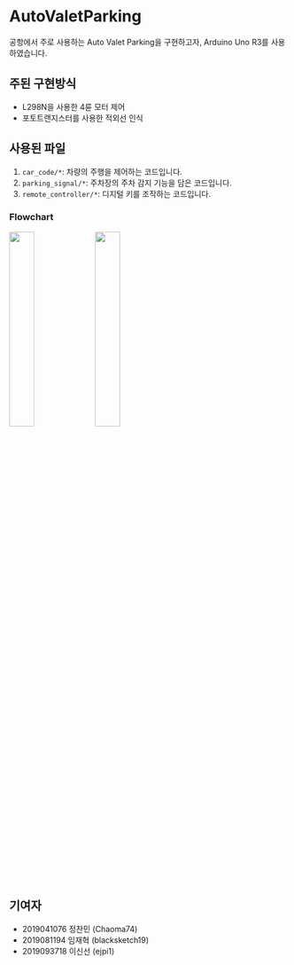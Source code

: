 # AutoValetParking
공항에서 주로 사용하는 Auto Valet Parking을 구현하고자, Arduino Uno R3를 사용하였습니다.

## 주된 구현방식
- L298N을 사용한 4륜 모터 제어
- 포토트랜지스터를 사용한 적외선 인식

## 사용된 파일
1. `car_code/*`: 차량의 주행을 제어하는 코드입니다.
2. `parking_signal/*`: 주차장의 주차 감지 기능을 담은 코드입니다.
3. `remote_controller/*`: 디지털 키를 조작하는 코드입니다.

### Flowchart
<img width="30%" src="https://github.com/ejpi1/AutoValetParking/assets/150632681/3dd2f36a-0435-421d-889e-de3d47b6680e"/>
<img width="30%" src="https://github.com/ejpi1/AutoValetParking/assets/150632681/e0243770-d701-4e97-8b3c-bf50def90982"/>

## 기여자
- 2019041076 정찬민 (Chaoma74)
- 2019081194 임재혁 (blacksketch19)
- 2019093718 이신선 (ejpi1)